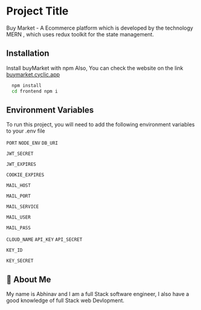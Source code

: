 
# Project Title

Buy Market - A Ecommerce platform which is developed by the technology MERN , which uses redux toolkit for the state management.


## Installation

Install buyMarket with npm
Also, You can check the website on the link [buymarket.cyclic.app](buymarket.cyclic.app)

```bash
  npm install
  cd frontend npm i
```
    
## Environment Variables

To run this project, you will need to add the following environment variables to your .env file

`PORT`
`NODE_ENV`
`DB_URI`

`JWT_SECRET`

`JWT_EXPIRES`

`COOKIE_EXPIRES`

`MAIL_HOST`

`MAIL_PORT`

`MAIL_SERVICE`

`MAIL_USER`

`MAIL_PASS`

`CLOUD_NAME`
`API_KEY`
`API_SECRET`

`KEY_ID`

`KEY_SECRET`


## 🚀 About Me
My name is Abhinav and I am a full Stack software engineer, I also have a good knowledge of full Stack web Devlopment.
